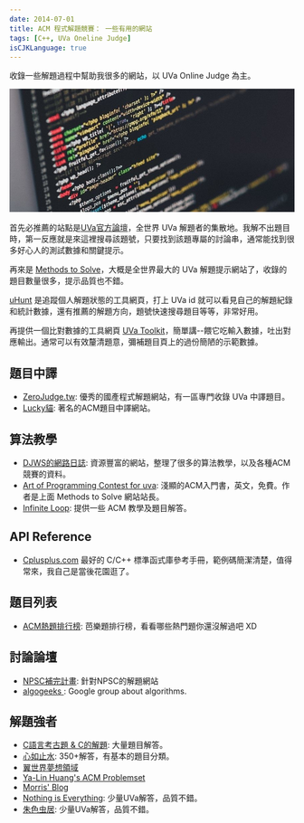```yaml
---
date: 2014-07-01
title: ACM 程式解題競賽： 一些有用的網站
tags: [C++, UVa Oneline Judge]
isCJKLanguage: true
---
```


收錄一些解題過程中幫助我很多的網站，以 UVa Online Judge 為主。

![Code](/img/code-1839406_1280.jpg)

首先必推薦的站點是[UVa官方論壇][0]，全世界 UVa 解題者的集散地。我解不出題目時，第一反應就是來這裡搜尋該題號，只要找到該題專屬的討論串，通常能找到很多好心人的測試數據和關鍵提示。

再來是 [Methods to Solve][1]，大概是全世界最大的 UVa 解題提示網站了，收錄的題目數量很多，提示品質也不錯。

[uHunt][2] 是追蹤個人解題狀態的工具網頁，打上 UVa id 就可以看見自己的解題紀錄和統計數據，還有推薦的解題方向，題號快速搜尋題目等等，非常好用。

再提供一個比對數據的工具網頁 [UVa Toolkit](http://uvatoolkit.com/problemssolve.php)，簡單講--餵它吃輸入數據，吐出對應輸出。通常可以有效釐清題意，彌補題目頁上的過份簡陋的示範數據。

## 題目中譯

- [ZeroJudge.tw](http://zerojudge.tw‎/): 優秀的國產程式解題網站，有一區專門收錄 UVa 中譯題目。
- [Lucky貓](http://luckycat.kshs.kh.edu.tw/): 著名的ACM題目中譯網站。

## 算法教學

- [DJWS的網路日誌](http://www.csie.ntnu.edu.tw/~u91029/): 資源豐富的網站，整理了很多的算法教學，以及各種ACM競賽的資料。
- [Art of Programming Contest for uva](http://www.acmsolver.org/?tag=art-of-programming-contest/): 淺顯的ACM入門書，英文，免費。作者是上面 Methods to Solve 網站站長。
- [Infinite Loop](http://program-lover.blogspot.tw/2008/04/acm-online-judge.html): 提供一些 ACM 教學及題目解答。

## API Reference

- [Cplusplus.com](http://www.cplusplus.com/reference/)
  最好的 C/C++ 標準函式庫參考手冊，範例碼簡潔清楚，值得常來，我自己是當後花園逛了。

## 題目列表

- [ACM熱題排行榜](http://www.angelfire.com/on4/surbaniak/acm_grading_score.htm): 芭樂題排行榜，看看哪些熱門題你還沒解過吧 XD

## 討論論壇

- [NPSC補完計畫](http://www3.tcgs.tc.edu.tw/npsc/index.php): 針對NPSC的解題網站
- [algogeeks ](http://www.mail-archive.com/algogeeks@googlegroups.com/): Google group about algorithms.

## 解題強者

- [C語言考古題 &amp; C的解題](http://using-c.blogspot.com/): 大量題目解答。
- [心如止水](http://www.cppblog.com/rakerichard/): 350+解答，有基本的題目分類。
- [翼世界夢想領域](http://knightzone.org/?cat=24)
- [Ya-Lin Huang's ACM Problemset](http://yalin.tw/acm.php)
- [Morris' Blog](http://morris821028.github.io/categories/%E8%A7%A3%E9%A1%8C%E5%8D%80/%E8%A7%A3%E9%A1%8C%E5%8D%80-UVa/)
- [Nothing is Everything](http://new-acos.blogspot.com/search/label/ACM): 少量UVa解答，品質不錯。
- [朱色虫居](http://redbug0314.blogspot.tw/search/label/ACM): 少量UVa解答，品質不錯。


[0]: http://acm.uva.es/board/ "UVa Official forum"
[1]: http://www.comp.nus.edu.sg/~stevenha/programming/acmoj.html "Methods to solve"
[2]: http://uhunt.felix-halim.net/ "uHunt"